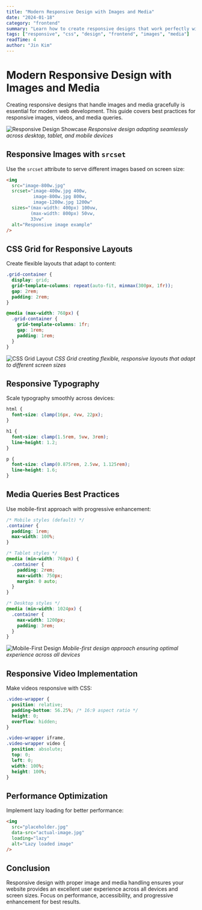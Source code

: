 ```yaml
---
title: "Modern Responsive Design with Images and Media"
date: "2024-01-18"
category: "frontend"
summary: "Learn how to create responsive designs that work perfectly with images, videos, and other media elements across all device sizes."
tags: ["responsive", "css", "design", "frontend", "images", "media"]
readTime: 4
author: "Jin Kim"
---
```


# Modern Responsive Design with Images and Media

Creating responsive designs that handle images and media gracefully is essential for modern web development. This guide covers best practices for responsive images, videos, and media queries.

![Responsive Design Showcase](https://images.unsplash.com/photo-1559028006-448665bd7c7f?w=800&h=500&fit=crop&crop=center)
*Responsive design adapting seamlessly across desktop, tablet, and mobile devices*

## Responsive Images with `srcset`

Use the `srcset` attribute to serve different images based on screen size:

```html
<img 
  src="image-800w.jpg" 
  srcset="image-400w.jpg 400w, 
          image-800w.jpg 800w, 
          image-1200w.jpg 1200w"
  sizes="(max-width: 400px) 100vw, 
         (max-width: 800px) 50vw, 
         33vw"
  alt="Responsive image example"
/>
```

## CSS Grid for Responsive Layouts

Create flexible layouts that adapt to content:

```css
.grid-container {
  display: grid;
  grid-template-columns: repeat(auto-fit, minmax(300px, 1fr));
  gap: 2rem;
  padding: 2rem;
}

@media (max-width: 768px) {
  .grid-container {
    grid-template-columns: 1fr;
    gap: 1rem;
    padding: 1rem;
  }
}
```

![CSS Grid Layout](https://images.unsplash.com/photo-1545670723-196ed0954986?w=800&h=500&fit=crop&crop=center)
*CSS Grid creating flexible, responsive layouts that adapt to different screen sizes*

## Responsive Typography

Scale typography smoothly across devices:

```css
html {
  font-size: clamp(16px, 4vw, 22px);
}

h1 {
  font-size: clamp(1.5rem, 5vw, 3rem);
  line-height: 1.2;
}

p {
  font-size: clamp(0.875rem, 2.5vw, 1.125rem);
  line-height: 1.6;
}
```

## Media Queries Best Practices

Use mobile-first approach with progressive enhancement:

```css
/* Mobile styles (default) */
.container {
  padding: 1rem;
  max-width: 100%;
}

/* Tablet styles */
@media (min-width: 768px) {
  .container {
    padding: 2rem;
    max-width: 750px;
    margin: 0 auto;
  }
}

/* Desktop styles */
@media (min-width: 1024px) {
  .container {
    max-width: 1200px;
    padding: 3rem;
  }
}
```

![Mobile-First Design](https://images.unsplash.com/photo-1512941937669-90a1b58e7e9c?w=800&h=500&fit=crop&crop=center)
*Mobile-first design approach ensuring optimal experience across all devices*

## Responsive Video Implementation

Make videos responsive with CSS:

```css
.video-wrapper {
  position: relative;
  padding-bottom: 56.25%; /* 16:9 aspect ratio */
  height: 0;
  overflow: hidden;
}

.video-wrapper iframe,
.video-wrapper video {
  position: absolute;
  top: 0;
  left: 0;
  width: 100%;
  height: 100%;
}
```

## Performance Optimization

Implement lazy loading for better performance:

```html
<img 
  src="placeholder.jpg" 
  data-src="actual-image.jpg"
  loading="lazy"
  alt="Lazy loaded image"
/>
```

## Conclusion

Responsive design with proper image and media handling ensures your website provides an excellent user experience across all devices and screen sizes. Focus on performance, accessibility, and progressive enhancement for best results.